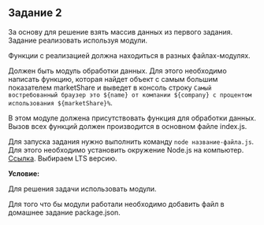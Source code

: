 ## Задание 2

За основу для решение взять массив данных из первого задания.
Задание реализовать используя модули.

Функции с реализацией должна находиться в разных файлах-модулях. 

Должен быть модуль обработки данных. Для этого необходимо написать функцию, которая найдет объект с самым большим показателем marketShare и выведет в консоль строку `Самый востребованный браузер это ${name} от компании ${company} с процентом использования ${marketShare}%`.

В этом модуле должена присутствовать функция для обработки данных. Вызов всех функций должен производится в основном файле index.js.

Для запуска задания нужно выполнить команду `node название-файла.js`. Для этого необходимо установить окружение Node.js на компьютер. [Ссылка](https://nodejs.org/uk/). Выбираем LTS версию.


**Условие:**

Для решения задачи использовать модули.

Для того что бы модули работали необходимо добавить файл в домашнее задание package.json.

